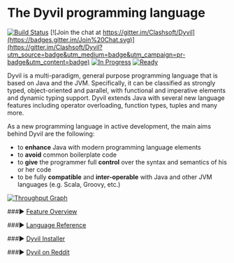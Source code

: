 The Dyvil programming language
==============================

[![Build Status](https://drone.io/github.com/Dyvil/Dyvil/status.png)](https://drone.io/github.com/Dyvil/Dyvil/latest)
[![Join the chat at https://gitter.im/Clashsoft/Dyvil](https://badges.gitter.im/Join%20Chat.svg)](https://gitter.im/Clashsoft/Dyvil?utm_source=badge&utm_medium=badge&utm_campaign=pr-badge&utm_content=badge)
[![In Progress](https://badge.waffle.io/Dyvil/Dyvil.svg?label=In%20Progress&title=In%20Progress)](http://waffle.io/Dyvil/Dyvil)
[![Ready](https://badge.waffle.io/Dyvil/Dyvil.svg?label=ready&title=Ready)](http://waffle.io/Dyvil/Dyvil)

Dyvil is a multi-paradigm, general purpose programming language that is based on Java and the JVM.
Specifically, it can be classified as strongly typed, object-oriented and parallel, with functional and imperative elements and dynamic typing support.
Dyvil extends Java with several new language features including operator overloading, function types, tuples and many more.

As a new programming language in active development, the main aims behind Dyvil are the following:

- to **enhance** Java with modern programming language elements
- to **avoid** common boilerplate code
- to **give** the programmer full **control** over the syntax and semantics of his or her code
- to be fully **compatible** and **inter-operable** with Java and other JVM languages (e.g. Scala, Groovy, etc.)

[![Throughput Graph](https://graphs.waffle.io/Dyvil/Dyvil/throughput.svg)](https://waffle.io/Dyvil/Dyvil/metrics)

###▶ [Feature Overview](https://github.com/Dyvil/Dyvil/wiki/Language-Features)

###▶ [Language Reference](https://dyvil.gitbooks.io/dyvil-language-reference/content/)

###▶ [Dyvil Installer](https://github.com/Dyvil/Dyvil-Installer)

###▶ [Dyvil on Reddit](https://www.reddit.com/r/Dyvil/)
